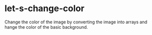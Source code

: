 # let-s-change-color
Change the color of the image by converting the image into arrays and hange the color of the basic background.
